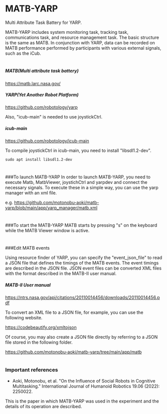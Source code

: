 # MATB-YARP

Multi Attribute Task Battery for YARP.

MATB-YARP includes system monitoring task, tracking task, communications task, and resource management task. The basic structure is the same as MATB.
In conjunction with YARP, data can be recorded on MATB performance performed by participants with various external signals, such as the iCub.
#
##### MATB(Multi attribute task battery)

https://matb.larc.nasa.gov/

##### YARP(Yet Another Robot Platform)

https://github.com/robotology/yarp

Also, "icub-main" is needed to use joystickCtrl.

##### icub-main

https://github.com/robotology/icub-main

To compile joystickCtrl in icub-main, you need to install "libsdl1.2-dev".
````
sudo apt install libsdl1.2-dev
````

#
###To launch MATB-YARP
In order to launch MATB-YARP, you need to execute Matb, MatbViewer, joystichCtrl and yarpdev and connect the necessary signals.
To execute these in a simple way, you can use the yarp manager with an xml file.

e.g. https://github.com/motonobu-aoki/matb-yarp/blob/main/app/yarp_manager/matb.xml
#
###To start the MATB-YARP
MATB starts by pressing "s" on the keyboard while the MATB Viewer window is active.






#
###Edit MATB events

Using resource finder of YARP, you can specify the "event_json_file" to read a JSON file that defines the timings of the MATB events.
The event timings are described in the JSON file. JSON event files can be converted XML files with the format described in the MATB-II user manual.

##### MATB-II User manual

https://ntrs.nasa.gov/api/citations/20110014456/downloads/20110014456.pdf

To convert an XML file to a JSON file, for example, you can use the following website.

https://codebeautify.org/xmltojson

Of course, you may also create a JSON file directly by referring to a JSON file stored in the following folder.

https://github.com/motonobu-aoki/matb-yarp/tree/main/app/matb

#

### Important references
- Aoki, Motonobu, et al. "On the Influence of Social Robots in Cognitive Multitasking." International Journal of Humanoid Robotics 19.06 (2022): 2250022.

This is the paper in which MATB-YARP was used in the experiment and the details of its operation are described.
